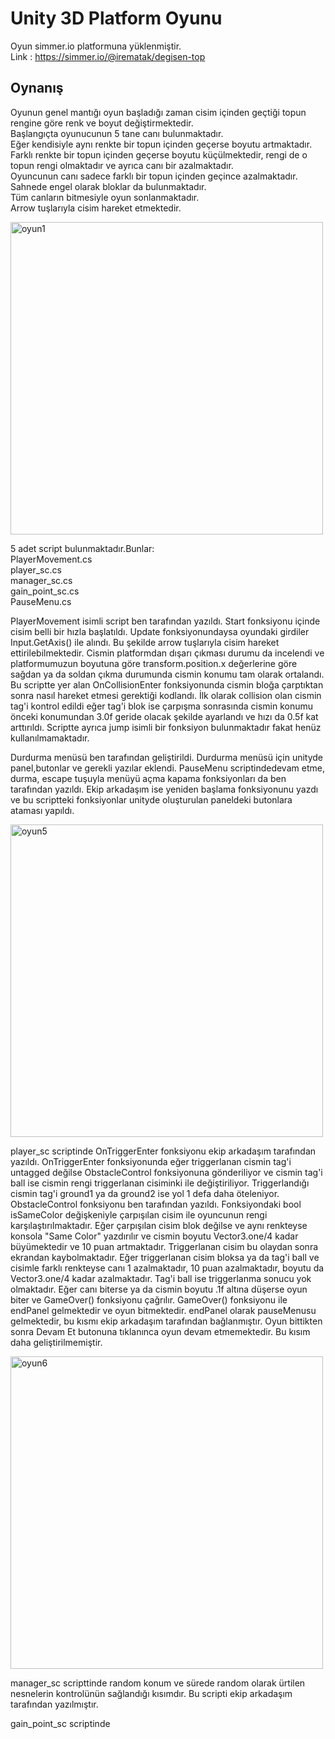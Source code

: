 #  Unity 3D Platform Oyunu

Oyun simmer.io platformuna yüklenmiştir.     
Link : https://simmer.io/@irematak/degisen-top     

## Oynanış
Oyunun genel mantığı oyun başladığı zaman cisim içinden geçtiği topun rengine göre renk ve boyut değiştirmektedir.    
Başlangıçta oyunucunun 5 tane canı bulunmaktadır.    
Eğer kendisiyle aynı renkte bir topun içinden geçerse boyutu artmaktadır.     
Farklı renkte bir topun içinden geçerse boyutu küçülmektedir, rengi de o topun rengi olmaktadır ve ayrıca canı bir azalmaktadır.    
Oyuncunun canı sadece farklı bir topun içinden geçince azalmaktadır. Sahnede engel olarak bloklar da bulunmaktadır.   
Tüm canların bitmesiyle oyun sonlanmaktadır.    
Arrow tuşlarıyla cisim hareket etmektedir.    

<img width="500" alt="oyun1" src="https://user-images.githubusercontent.com/75726319/204599717-4c5adeef-a80c-4bba-b55a-50a7b036c4cf.PNG">

5 adet script bulunmaktadır.Bunlar:      
PlayerMovement.cs      
player_sc.cs      
manager_sc.cs     
gain_point_sc.cs      
PauseMenu.cs       

PlayerMovement isimli script ben tarafından yazıldı. Start fonksiyonu içinde cisim belli bir hızla başlatıldı. Update fonksiyonundaysa oyundaki girdiler Input.GetAxis() ile alındı. Bu şekilde arrow tuşlarıyla cisim hareket ettirilebilmektedir. Cismin platformdan dışarı çıkması durumu da incelendi ve platformumuzun boyutuna göre transform.position.x değerlerine göre sağdan ya da soldan çıkma durumunda cismin konumu tam  olarak ortalandı. Bu scriptte yer alan OnCollisionEnter fonksiyonunda cismin bloğa çarptıktan sonra nasıl hareket etmesi gerektiği kodlandı. İlk olarak collision olan cismin tag'i kontrol edildi eğer tag'i blok ise çarpışma sonrasında cismin konumu önceki konumundan 3.0f geride olacak şekilde ayarlandı ve hızı da 0.5f kat arttırıldı. Scriptte ayrıca jump isimli bir fonksiyon bulunmaktadır fakat henüz kullanılmamaktadır.

Durdurma menüsü ben tarafından geliştirildi.  Durdurma menüsü için unityde panel,butonlar ve gerekli yazılar eklendi.
PauseMenu scriptindedevam etme, durma, escape tuşuyla menüyü açma kapama fonksiyonları da ben tarafından yazıldı. Ekip arkadaşım ise yeniden başlama fonksiyonunu yazdı ve bu scriptteki fonksiyonlar unityde oluşturulan paneldeki butonlara ataması yapıldı.

<img width="500" alt="oyun5" src="https://user-images.githubusercontent.com/75726319/204600054-ab215f71-4c0f-41fe-bbba-8d2174096520.PNG">


player_sc scriptinde OnTriggerEnter fonksiyonu ekip arkadaşım tarafından yazıldı. OnTriggerEnter fonksiyonunda eğer triggerlanan cismin tag'i untagged değilse ObstacleControl fonksiyonuna gönderiliyor ve cismin tag'i ball ise cismin rengi triggerlanan cisiminki ile değiştiriliyor. Triggerlandığı cismin tag'i ground1 ya da ground2 ise yol 1 defa daha öteleniyor.
ObstacleControl fonksiyonu ben tarafından yazıldı. Fonksiyondaki bool isSameColor değişkeniyle  çarpışılan cisim ile oyuncunun rengi karşılaştırılmaktadır. Eğer çarpışılan cisim blok değilse ve aynı renkteyse konsola "Same Color" yazdırılır ve cismin boyutu Vector3.one/4 kadar büyümektedir ve 10 puan artmaktadır. Triggerlanan cisim bu olaydan sonra ekrandan kaybolmaktadır. Eğer triggerlanan cisim bloksa ya da tag'i ball ve cisimle farklı renkteyse canı 1 azalmaktadır, 10 puan azalmaktadır, boyutu da Vector3.one/4 kadar azalmaktadır. Tag'i ball ise triggerlanma sonucu yok olmaktadır. Eğer canı biterse ya da cismin boyutu .1f altına düşerse oyun biter ve GameOver() fonksiyonu çağrılır.
GameOver() fonksiyonu ile  endPanel gelmektedir ve oyun bitmektedir. endPanel olarak pauseMenusu gelmektedir, bu kısmı ekip arkadaşım tarafından  bağlanmıştır. Oyun bittikten sonra Devam Et butonuna tıklanınca oyun devam etmemektedir. Bu kısım daha geliştirilmemiştir.     

<img width="500" alt="oyun6" src="https://user-images.githubusercontent.com/75726319/204600727-419a3142-09b0-4c3c-a842-9be155cf5db4.PNG">

manager_sc scripttinde random konum ve sürede random olarak ürtilen nesnelerin kontrolünün sağlandığı kısımdır. Bu scripti ekip arkadaşım tarafından yazılmıştır.      

gain_point_sc scriptinde 

























